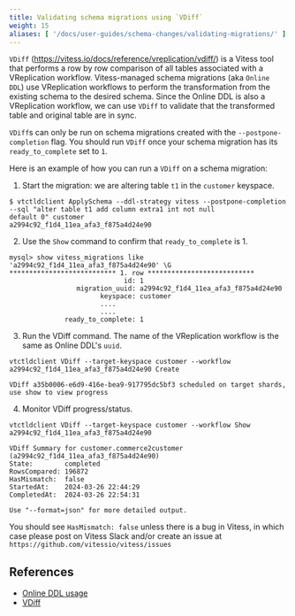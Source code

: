 ```yaml
---
title: Validating schema migrations using `VDiff`
weight: 15
aliases: [ '/docs/user-guides/schema-changes/validating-migrations/' ]
---
```


`VDiff` (https://vitess.io/docs/reference/vreplication/vdiff/) is a Vitess tool that performs a row by row comparison of all tables associated with a VReplication workflow.
Vitess-managed schema migrations (aka `Online DDL`) use VReplication workflows to perform the transformation from the 
existing schema to the desired schema. Since the Online DDL is also a VReplication workflow, we 
can use `VDiff` to validate that the transformed table and original table are in sync.

`VDiff`s can only be run on schema migrations created with the `--postpone-completion` flag. You should run `VDiff` 
once your schema migration has its `ready_to_complete` set to `1`.

Here is an example of how you can run a `VDiff` on a schema migration:

1. Start the migration: we are altering table `t1` in the `customer` keyspace.

```
$ vtctldclient ApplySchema --ddl-strategy vitess --postpone-completion --sql "alter table t1 add column extra1 int not null 
default 0" customer
a2994c92_f1d4_11ea_afa3_f875a4d24e90
```

2. Use the `Show` command to confirm that `ready_to_complete` is 1.

```
mysql> show vitess_migrations like 'a2994c92_f1d4_11ea_afa3_f875a4d24e90' \G
*************************** 1. row ***************************
                             id: 1
                 migration_uuid: a2994c92_f1d4_11ea_afa3_f875a4d24e90
                       keyspace: customer
                       ....
                       ....
              ready_to_complete: 1

```

3. Run the VDiff command. The name of the VReplication workflow is the same as Online DDL's `uuid`.
```
vtctldclient VDiff --target-keyspace customer --workflow a2994c92_f1d4_11ea_afa3_f875a4d24e90 Create

VDiff a35b0006-e6d9-416e-bea9-917795dc5bf3 scheduled on target shards, use show to view progress
```

4. Monitor VDiff progress/status. 
```
vtctldclient VDiff --target-keyspace customer --workflow Show a2994c92_f1d4_11ea_afa3_f875a4d24e90

VDiff Summary for customer.commerce2customer (a2994c92_f1d4_11ea_afa3_f875a4d24e90)
State:        completed
RowsCompared: 196872
HasMismatch:  false
StartedAt:    2024-03-26 22:44:29
CompletedAt:  2024-03-26 22:54:31

Use "--format=json" for more detailed output.
```
You should see `HasMismatch: false` unless there is a bug in Vitess, in which case please post on Vitess Slack and/or 
create an issue at `https://github.com/vitessio/vitess/issues`

## References
* [Online DDL usage](https://vitess.io/docs/user-guides/schema-changes/audit-and-control/)
* [VDiff](https://vitess.io/docs/reference/vreplication/vdiff/)
